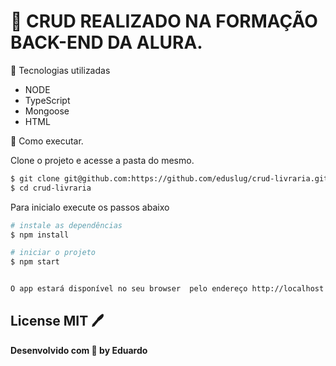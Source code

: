 # 🚀 CRUD REALIZADO NA FORMAÇÃO BACK-END DA ALURA.


📝 Tecnologias utilizadas

- NODE
- TypeScript
- Mongoose
- HTML

🚀 Como executar.

Clone o projeto e acesse a pasta do mesmo.
```sh
$ git clone git@github.com:https://github.com/eduslug/crud-livraria.git
$ cd crud-livraria
```
Para inicialo execute os passos abaixo

```sh
# instale as dependências
$ npm install
```

```sh
# iniciar o projeto
$ npm start
```

```sh

O app estará disponível no seu browser  pelo endereço http://localhost:3000
```

## License MIT 🖊️
**Desenvolvido com 💜 by Eduardo**
